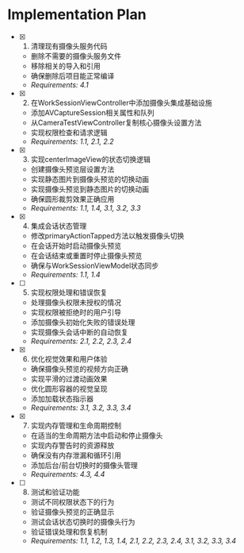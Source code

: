 # Implementation Plan

- [x] 1. 清理现有摄像头服务代码
  - 删除不需要的摄像头服务文件
  - 移除相关的导入和引用
  - 确保删除后项目能正常编译
  - _Requirements: 4.1_

- [x] 2. 在WorkSessionViewController中添加摄像头集成基础设施
  - 添加AVCaptureSession相关属性和队列
  - 从CameraTestViewController复制核心摄像头设置方法
  - 实现权限检查和请求逻辑
  - _Requirements: 1.1, 2.1, 2.2_

- [x] 3. 实现centerImageView的状态切换逻辑
  - 创建摄像头预览层设置方法
  - 实现静态图片到摄像头预览的切换动画
  - 实现摄像头预览到静态图片的切换动画
  - 确保圆形裁剪效果正确应用
  - _Requirements: 1.1, 1.4, 3.1, 3.2, 3.3_

- [x] 4. 集成会话状态管理
  - 修改primaryActionTapped方法以触发摄像头切换
  - 在会话开始时启动摄像头预览
  - 在会话结束或重置时停止摄像头预览
  - 确保与WorkSessionViewModel状态同步
  - _Requirements: 1.1, 1.4_

- [ ] 5. 实现权限处理和错误恢复
  - 处理摄像头权限未授权的情况
  - 实现权限被拒绝时的用户引导
  - 添加摄像头初始化失败的错误处理
  - 实现摄像头会话中断的自动恢复
  - _Requirements: 2.1, 2.2, 2.3, 2.4_

- [x] 6. 优化视觉效果和用户体验
  - 确保摄像头预览的视频方向正确
  - 实现平滑的过渡动画效果
  - 优化圆形容器的视觉呈现
  - 添加加载状态指示器
  - _Requirements: 3.1, 3.2, 3.3, 3.4_

- [x] 7. 实现内存管理和生命周期控制
  - 在适当的生命周期方法中启动和停止摄像头
  - 实现内存警告时的资源释放
  - 确保没有内存泄漏和循环引用
  - 添加后台/前台切换时的摄像头管理
  - _Requirements: 4.3, 4.4_

- [ ] 8. 测试和验证功能
  - 测试不同权限状态下的行为
  - 验证摄像头预览的正确显示
  - 测试会话状态切换时的摄像头行为
  - 验证错误处理和恢复机制
  - _Requirements: 1.1, 1.2, 1.3, 1.4, 2.1, 2.2, 2.3, 2.4, 3.1, 3.2, 3.3, 3.4_
